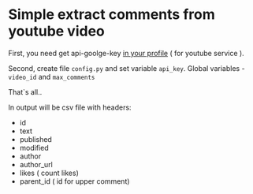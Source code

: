 # Simple extract comments from youtube video

First, you need get api-goolge-key [in your profile](https://console.cloud.google.com/) ( for youtube service ).

Second, create file `config.py` and set variable `api_key`. Global variables - `video_id` and `max_comments`


That`s all..

In output will be csv file with headers:
* id
* text
* published
* modified
* author
* author_url
* likes ( count likes)
* parent_id ( id for upper comment)